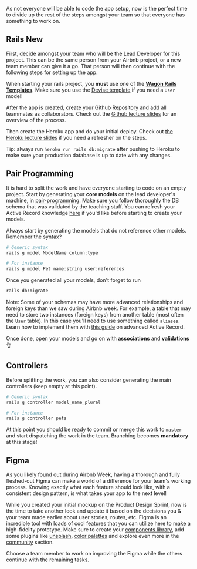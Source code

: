As not everyone will be able to code the app setup, now is the perfect time to divide up the rest of the steps amongst your team so that everyone has something to work on.


## Rails New
First, decide amongst your team who will be the Lead Developer for this project. This can be the same person from your Airbnb project, or a new team member can give it a go. That person will then continue with the following steps for setting up the app.

When starting your rails project, you **must** use one of the [**Wagon Rails Templates**](https://github.com/lewagon/rails-templates/tree/bootstrap-5). Make sure you use the [Devise template](https://github.com/lewagon/rails-templates/tree/bootstrap-5#devise) if you need a `User` model!

After the app is created, create your Github Repository and add all teammates as collaborators. Check out the [Github lecture slides](https://kitt.lewagon.com/camps/<user.batch_slug>/lectures/05-Rails%2F06-Airbnb-Devise#/1/3/0) for an overview of the process.

Then create the Heroku app and do your initial deploy. Check out [the Heroku lecture slides](https://kitt.lewagon.com/camps/<user.batch_slug>/lectures/05-Rails%2F05-Rails-MC-with-images#/0/2/5) if you need a refresher on the steps.

Tip: always run `heroku run rails db:migrate` after pushing to Heroku to make sure your production database is up to date with any changes.

## Pair Programming
It is hard to split the work and have everyone starting to code on an empty project. Start by generating your **core models** on the lead developer's machine, in [pair-programming](https://en.wikipedia.org/wiki/Pair_programming). Make sure you follow thoroughly the DB schema that was validated by the teaching staff. You can refresh your Active Record knowledge [here](https://kitt.lewagon.com/knowledge/cheatsheets/activerecord) if you'd like before starting to create your models.

Always start by generating the models that do not reference other models. Remember the syntax?


```bash
# Generic syntax
rails g model ModelName column:type

# For instance
rails g model Pet name:string user:references
```

Once you generated all your models, don't forget to run

```bash
rails db:migrate
```

Note: Some of your schemas may have more advanced relationships and foreign keys than we saw during Airbnb week. For example, a table that may need to store two instances (foreign keys) from another table (most often the `User` table). In this case you'll need to use something called `aliases`. Learn how to implement them with [this guide](https://kitt.lewagon.com/knowledge/cheatsheets/activerecord_advanced) on advanced Active Record.

Once done, open your models and go on with **associations** and **validations** 👌

## Controllers

Before splitting the work, you can also consider generating the main controllers (keep empty at this point).

```bash
# Generic syntax
rails g controller model_name_plural

# For instance
rails g controller pets
```

At this point you should be ready to commit or merge this work to `master` and start dispatching the work in the team. Branching becomes **mandatory** at this stage!


## Figma
As you likely found out during Airbnb Week, having a thorough and fully fleshed-out Figma can make a world of a difference for your team's working process. Knowing exactly what each feature should look like, with a consistent design pattern, is what takes your app to the next level!

While you created your initial mockup on the Product Design Sprint, now is the time to take another look and update it based on the decisions you & your team made earlier about user stories, routes, etc.
Figma is an incredible tool with loads of cool features that you can utilize here to make a high-fidelity prototype. Make sure to create your [components library](https://help.figma.com/hc/en-us/articles/360038662654-Guide-to-Components-in-Figma), add some plugins like [unsplash](https://www.figma.com/community/plugin/738454987945972471/Unsplash), [color palettes](https://www.figma.com/community/search?model_type=public_plugins&q=color%20palettes) and explore even more in the [community](https://www.figma.com/community/explore) section.

Choose a team member to work on improving the Figma while the others continue with the remaining tasks.
